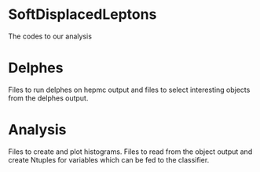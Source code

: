 # SoftDisplacedLeptons
The codes to our analysis

# Delphes
Files to run delphes on hepmc output and files to select interesting objects from the delphes output.

# Analysis
Files to create and plot histograms.
Files to read from the object output and create Ntuples for variables which can be fed to the classifier.
